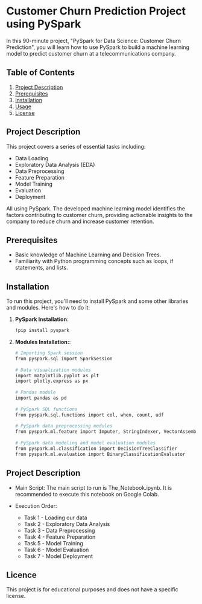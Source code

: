 # Customer Churn Prediction Project using PySpark

In this 90-minute project, "PySpark for Data Science: Customer Churn Prediction", you will learn how to use PySpark to build a machine learning model to predict customer churn at a telecommunications company.

## Table of Contents
1. [Project Description](#project-description)
2. [Prerequisites](#prerequisites)
3. [Installation](#installation)
4. [Usage](#usage)
5. [License](#license)


## Project Description

This project covers a series of essential tasks including:

- Data Loading
- Exploratory Data Analysis (EDA)
- Data Preprocessing
- Feature Preparation
- Model Training
- Evaluation
- Deployment

All using PySpark. The developed machine learning model identifies the factors contributing to customer churn, providing actionable insights to the company to reduce churn and increase customer retention.

## Prerequisites

- Basic knowledge of Machine Learning and Decision Trees.
- Familiarity with Python programming concepts such as loops, if statements, and lists.

## Installation

To run this project, you'll need to install PySpark and some other libraries and modules. Here's how to do it:

1. **PySpark Installation**:
   ```bash
   !pip install pyspark
   
2. **Modules Installation:**:
   ```bash
   # Importing Spark session
   from pyspark.sql import SparkSession
    
   # Data visualization modules
   import matplotlib.pyplot as plt
   import plotly.express as px
    
   # Pandas module
   import pandas as pd
    
   # PySpark SQL functions
   from pyspark.sql.functions import col, when, count, udf
    
   # PySpark data preprocessing modules
   from pyspark.ml.feature import Imputer, StringIndexer, VectorAssembler, StandardScaler
    
   # PySpark data modeling and model evaluation modules
   from pyspark.ml.classification import DecisionTreeClassifier
   from pyspark.ml.evaluation import BinaryClassificationEvaluator 

## Project Description

- Main Script: The main script to run is The_Notebook.ipynb. It is recommended to execute this notebook on Google Colab.

- Execution Order:
  
   - Task 1 - Loading our data
   - Task 2 - Exploratory Data Analysis
   - Task 3 - Data Preprocessing
   - Task 4 - Feature Preparation
   - Task 5 - Model Training
   - Task 6 - Model Evaluation
   - Task 7 - Model Deployment

## Licence 

This project is for educational purposes and does not have a specific license.

